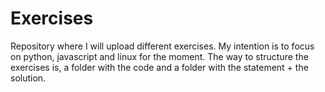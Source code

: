 # Exercises
Repository where I will upload different exercises.
My intention is to focus on python, javascript and linux for the moment.
The way to structure the exercises is, a folder with the code and a folder with the statement + the solution.
